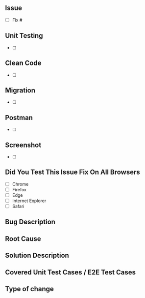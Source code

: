 ## Issue
- [ ] Fix #

## Unit Testing
- [ ]

## Clean Code
- [ ] 

## Migration
- [ ]

## Postman
- [ ]

## Screenshot
- [ ]

## Did You Test This Issue Fix On All Browsers
- [ ] Chrome
- [ ] Firefox
- [ ] Edge
- [ ] Internet Explorer
- [ ] Safari

## Bug Description

## Root Cause

## Solution Description

## Covered Unit Test Cases / E2E Test Cases

## Type of change
